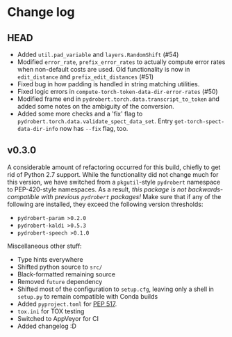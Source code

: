 # Change log

## HEAD

- Added `util.pad_variable` and `layers.RandomShift` (#54)
- Modified `error_rate`, `prefix_error_rates` to actually compute error rates
  when non-default costs are used. Old functionality is now in
  `edit_distance` and `prefix_edit_distances` (#51)
- Fixed bug in how padding is handled in string matching utilities.
- Fixed logic errors in `compute-torch-token-data-dir-error-rates` (#50)
- Modified frame end in `pydrobert.torch.data.transcript_to_token` and added
  some notes on the ambiguity of the conversion.
- Added some more checks and a 'fix' flag to
  `pydrobert.torch.data.validate_spect_data_set`. Entry
  `get-torch-spect-data-dir-info` now has `--fix` flag, too.

## v0.3.0

A considerable amount of refactoring occurred for this build, chiefly to get
rid of Python 2.7 support. While the functionality did not change much for this
version, we have switched from a `pkgutil`-style `pydrobert` namespace to
PEP-420-style namespaces. As a result, *this package is not
backwards-compatible with previous `pydrobert` packages!* Make sure that if any
of the following are installed, they exceed the following version thresholds:

- `pydrobert-param >0.2.0`
- `pydrobert-kaldi >0.5.3`
- `pydrobert-speech >0.1.0`

Miscellaneous other stuff:

- Type hints everywhere
- Shifted python source to `src/`
- Black-formatted remaining source
- Removed `future` dependency
- Shifted most of the configuration to `setup.cfg`, leaving only a shell
  in `setup.py` to remain compatible with Conda builds
- Added `pyproject.toml` for [PEP 517](https://www.python.org/dev/peps/pep-0517/).
- `tox.ini` for TOX testing
- Switched to AppVeyor for CI
- Added changelog :D
